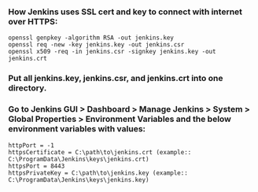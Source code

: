 ### How Jenkins uses SSL cert and key to connect with internet over HTTPS:
```
openssl genpkey -algorithm RSA -out jenkins.key
openssl req -new -key jenkins.key -out jenkins.csr
openssl x509 -req -in jenkins.csr -signkey jenkins.key -out jenkins.crt
```
### Put all jenkins.key, jenkins.csr, and jenkins.crt into one directory.
### Go to Jenkins GUI > Dashboard > Manage Jenkins > System > Global Properties > Environment Variables and the below environment variables with values:
```
httpPort = -1
httpsCertificate = C:\path\to\jenkins.crt (example:: C:\ProgramData\Jenkins\keys\jenkins.crt)
httpsPort = 8443
httpsPrivateKey = C:\path\to\jenkins.key (example:: C:\ProgramData\Jenkins\keys\jenkins.key)
```
